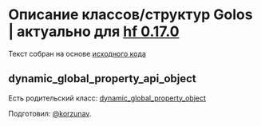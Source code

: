 # Описание классов/структур Golos | актуально для [hf 0.17.0](https://github.com/GolosChain/golos/releases/tag/v0.17.0)
Текст собран на основе [исходного кода](https://github.com/GolosChain/golos/tree/master/plugins/database_api/include/golos/plugins/database_api/forward.hpp)

## dynamic_global_property_api_object

Есть родительский класс: [dynamic_global_property_object](dynamic_global_property_object.md)


Подготовил: [@korzunav](https://golos.io/@korzunav).

